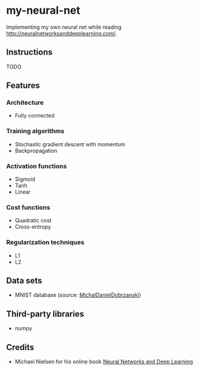 # my-neural-net
Implementing my own neural net while reading http://neuralnetworksanddeeplearning.com/.

## Instructions
TODO

## Features
### Architecture
- Fully connected

### Training algorithms
- Stochastic gradient descent with momentum
- Backpropagation

### Activation functions
- Sigmoid
- Tanh
- Linear

### Cost functions
- Quadratic cost
- Cross-entropy

### Regularization techniques
- L1
- L2

## Data sets
- MNIST database (source: [MichalDanielDobrzanski](https://github.com/MichalDanielDobrzanski/DeepLearningPython35))

## Third-party libraries
- numpy

## Credits
- Michael Nielsen for his online book [Neural Networks and Deep Learning](http://neuralnetworksanddeeplearning.com/)